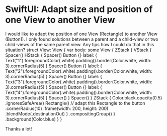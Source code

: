 
# SwiftUI: Adapt size and position of one View to another View

I would like to adapt the position of one View (Rectangle) to another View (Button1). I only found solutions between a parent and a child-view or two child-views of the same parent view. Any tips how I could do that in this situation?
struct View: View {
    var body: some View {
        ZStack {
            VStack {
                Spacer()
                HStack {
                    Spacer()
                    Button {} label: {
                        Text("1").foregroundColor(.white).padding().border(Color.white, width: 3).cornerRadius(5)
                    }
                    Spacer()
                    Button {} label: {
                        Text("2").foregroundColor(.white).padding().border(Color.white, width: 3).cornerRadius(5)
                    }
                    Spacer()
                    Button {} label: {
                        Text("3").foregroundColor(.white).padding().border(Color.white, width: 3).cornerRadius(5)
                    }
                    Spacer()
                    Button {} label: {
                        Text("4").foregroundColor(.white).padding().border(Color.white, width: 3).cornerRadius(5)
                    }
                    Spacer()
                }
                Spacer()
            }
            ZStack {
                Color.black.opacity(0.5)
                    .ignoresSafeArea()
                Rectangle() // adapt this Rectangle to the button
                    .cornerRadius(10)
                    .frame(width: 200, height: 200)
                    .blendMode(.destinationOut)
            }
            .compositingGroup()
        }
        .background(Color.blue)
    }
}


Thanks a lot!

        